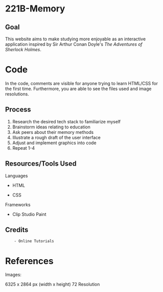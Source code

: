 # 221B-Memory
## Goal
  This website aims to make studying more enjoyable as an interactive application inspired by Sir Arthur Conan Doyle's _The Adventures of Sherlock Holmes_.

# Code
  In the code, comments are visible for anyone trying to learn HTML/CSS for the first time.
  Furthermore, you are able to see the files used and image resolutions.

## Process
1. Research the desired tech stack to familiarize myself
2. Brainstorm ideas relating to education
3. Ask peers about their memory methods
3. Illustrate a rough draft of the user interface
4. Adjust and implement graphics into code
5. Repeat 1-4

## Resources/Tools Used
Languages 
- HTML  

- CSS  

Frameworks  

- Clip Studio Paint
## Credits
        - Online Tutorials

# References
Images:  

6325 x 2864 px (width x height)
72 Resolution


